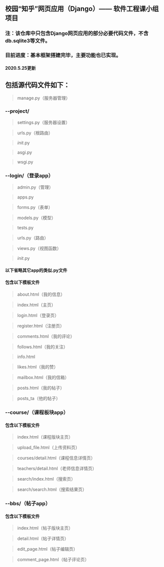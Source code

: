 ## 校园“知乎”网页应用（Django）—— 软件工程课小组项目

### 注：该仓库中只包含Django网页应用的部分必要代码文件，不含db.sqlite3等文件。

### 目前进度：基本框架搭建完毕，主要功能也已实现。

#### 2020.5.25更新

## 包括源代码文件如下：

> manage.py（服务器管理）


### --project/

> settings.py（服务器设置）

> urls.py（根路由）

> _init_.py

> asgi.py

> wsgi.py


### --login/（登录app）
> admin.py（管理）

> apps.py

> forms.py（表单）

> models.py（模型）

> tests.py

> urls.py（路由）

> views.py（视图函数）
 
>_init_.py 

#### 以下省略其它app的类似.py文件

#### 包含以下模板文件
> about.html（我的信息）

> index.html（主页）

> login.html（登录页）

> register.html（注册页）

> comments.html（我的评论）

> follows.html（我的关注）

> info.html

> likes.html（我的赞）

> mailbox.html（我的信箱）

> posts.html（我的帖子）

> posts_ta（他的帖子）

### --course/（课程板块app）

#### 包含以下模板文件

> index.html（课程版块主页）

> upload_file.html（上传资料页）

> courses/detail.html（课程信息详情页）

> teachers/detail.html（老师信息详情页）

> search/index.html（搜索页）

> search/search.html（搜索结果页）

### --bbs/（帖子app）

#### 包含以下模板文件

> index.html（帖子版块主页）

> detail.html（帖子详情页）

> edit_page.html（帖子编辑页）

> comment_page.html（帖子评论页）